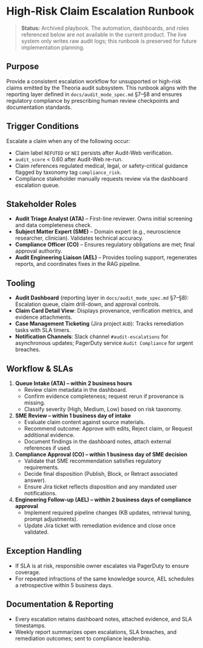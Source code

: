 # High-Risk Claim Escalation Runbook

> **Status:** Archived playbook. The automation, dashboards, and roles referenced below are not available in the current product. The live system only writes raw audit logs; this runbook is preserved for future implementation planning.

## Purpose
Provide a consistent escalation workflow for unsupported or high-risk claims emitted by the Theoria audit subsystem. This runbook aligns with the reporting layer defined in `docs/audit_mode_spec.md` §7–§8 and ensures regulatory compliance by prescribing human review checkpoints and documentation standards.

## Trigger Conditions
Escalate a claim when any of the following occur:
- Claim label `REFUTED` or `NEI` persists after Audit-Web verification.
- `audit_score` < 0.60 after Audit-Web re-run.
- Claim references regulated medical, legal, or safety-critical guidance flagged by taxonomy tag `compliance_risk`.
- Compliance stakeholder manually requests review via the dashboard escalation queue.

## Stakeholder Roles
- **Audit Triage Analyst (ATA)** – First-line reviewer. Owns initial screening and data completeness check.
- **Subject Matter Expert (SME)** – Domain expert (e.g., neuroscience researcher, clinician). Validates technical accuracy.
- **Compliance Officer (CO)** – Ensures regulatory obligations are met; final approval authority.
- **Audit Engineering Liaison (AEL)** – Provides tooling support, regenerates reports, and coordinates fixes in the RAG pipeline.

## Tooling
- **Audit Dashboard** (reporting layer in `docs/audit_mode_spec.md` §7–§8): Escalation queue, claim drill-down, and approval controls.
- **Claim Card Detail View**: Displays provenance, verification metrics, and evidence attachments.
- **Case Management Ticketing** (Jira project `AUD`): Tracks remediation tasks with SLA timers.
- **Notification Channels**: Slack channel `#audit-escalations` for asynchronous updates; PagerDuty service `Audit Compliance` for urgent breaches.

## Workflow & SLAs
1. **Queue Intake (ATA) – within 2 business hours**
   - Review claim metadata in the dashboard.
   - Confirm evidence completeness; request rerun if provenance is missing.
   - Classify severity (High, Medium, Low) based on risk taxonomy.
2. **SME Review – within 1 business day of intake**
   - Evaluate claim content against source materials.
   - Recommend outcome: Approve with edits, Reject claim, or Request additional evidence.
   - Document findings in the dashboard notes, attach external references if used.
3. **Compliance Approval (CO) – within 1 business day of SME decision**
   - Validate that SME recommendation satisfies regulatory requirements.
   - Decide final disposition (Publish, Block, or Retract associated answer).
   - Ensure Jira ticket reflects disposition and any mandated user notifications.
4. **Engineering Follow-up (AEL) – within 2 business days of compliance approval**
   - Implement required pipeline changes (KB updates, retrieval tuning, prompt adjustments).
   - Update Jira ticket with remediation evidence and close once validated.

## Exception Handling
- If SLA is at risk, responsible owner escalates via PagerDuty to ensure coverage.
- For repeated infractions of the same knowledge source, AEL schedules a retrospective within 5 business days.

## Documentation & Reporting
- Every escalation retains dashboard notes, attached evidence, and SLA timestamps.
- Weekly report summarizes open escalations, SLA breaches, and remediation outcomes; sent to compliance leadership.


